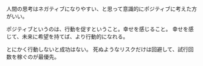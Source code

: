 人間の思考はネガティブになりやすい、と思って意識的にポジティブに考えた方がいい。

ポジティブというのは、行動を促すということ。幸せを感じること。
幸せを感じて、未来に希望を持てば、より行動的になれる。

とにかく行動しないと成功はない。
死ぬようなリスクだけは回避して、試行回数を稼ぐのが最優先。
